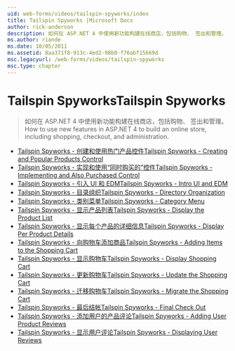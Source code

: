 ```yaml
---
uid: web-forms/videos/tailspin-spyworks/index
title: Tailspin Spyworks |Microsoft Docs
author: rick-anderson
description: 如何在 ASP.NET 4 中使用新功能构建在线商店，包括购物、 签出和管理。
ms.author: riande
ms.date: 10/05/2011
ms.assetid: 8aa371f8-913c-4ed2-98b0-f76abf15669d
msc.legacyurl: /web-forms/videos/tailspin-spyworks
msc.type: chapter
---
```

<a name="tailspin-spyworks"></a><span data-ttu-id="aa823-103">Tailspin Spyworks</span><span class="sxs-lookup"><span data-stu-id="aa823-103">Tailspin Spyworks</span></span>
====================
> <span data-ttu-id="aa823-104">如何在 ASP.NET 4 中使用新功能构建在线商店，包括购物、 签出和管理。</span><span class="sxs-lookup"><span data-stu-id="aa823-104">How to use new features in ASP.NET 4 to build an online store, including shopping, checkout, and administration.</span></span>


- [<span data-ttu-id="aa823-105">Tailspin Spyworks - 创建和使用热门产品控件</span><span class="sxs-lookup"><span data-stu-id="aa823-105">Tailspin Spyworks - Creating and Popular Products Control</span></span>](tailspin-spyworks-creating-and-using-the-popular-products-control.md)
- [<span data-ttu-id="aa823-106">Tailspin Spyworks - 实现和使用“同时购买的”控件</span><span class="sxs-lookup"><span data-stu-id="aa823-106">Tailspin Spyworks - Implementing and Also Purchased Control</span></span>](tailspin-spyworks-implementing-and-using-the-also-purchased-control.md)
- [<span data-ttu-id="aa823-107">Tailspin Spyworks - 引入 UI 和 EDM</span><span class="sxs-lookup"><span data-stu-id="aa823-107">Tailspin Spyworks - Intro UI and EDM</span></span>](tailspin-spyworks-intro-ui-and-edm.md)
- [<span data-ttu-id="aa823-108">Tailspin Spyworks - 目录组织</span><span class="sxs-lookup"><span data-stu-id="aa823-108">Tailspin Spyworks - Directory Organization</span></span>](tailspin-spyworks-directory-organization.md)
- [<span data-ttu-id="aa823-109">Tailspin Spyworks - 类别菜单</span><span class="sxs-lookup"><span data-stu-id="aa823-109">Tailspin Spyworks - Category Menu</span></span>](tailspin-spyworks-category-menu.md)
- [<span data-ttu-id="aa823-110">Tailspin Spyworks - 显示产品列表</span><span class="sxs-lookup"><span data-stu-id="aa823-110">Tailspin Spyworks - Display the Product List</span></span>](tailspin-spyworks-display-the-product-list.md)
- [<span data-ttu-id="aa823-111">Tailspin Spyworks - 显示每个产品的详细信息</span><span class="sxs-lookup"><span data-stu-id="aa823-111">Tailspin Spyworks - Display Per Product Details</span></span>](tailspin-spyworks-display-per-product-details.md)
- [<span data-ttu-id="aa823-112">Tailspin Spyworks - 向购物车添加商品</span><span class="sxs-lookup"><span data-stu-id="aa823-112">Tailspin Spyworks - Adding Items to the Shopping Cart</span></span>](tailspin-spyworks-adding-items-to-the-shopping-cart.md)
- [<span data-ttu-id="aa823-113">Tailspin Spyworks - 显示购物车</span><span class="sxs-lookup"><span data-stu-id="aa823-113">Tailspin Spyworks - Display Shopping Cart</span></span>](tailspin-spyworks-display-shopping-cart.md)
- [<span data-ttu-id="aa823-114">Tailspin Spyworks - 更新购物车</span><span class="sxs-lookup"><span data-stu-id="aa823-114">Tailspin Spyworks - Update the Shopping Cart</span></span>](tailspin-spyworks-update-the-shopping-cart.md)
- [<span data-ttu-id="aa823-115">Tailspin Spyworks - 迁移购物车</span><span class="sxs-lookup"><span data-stu-id="aa823-115">Tailspin Spyworks - Migrate the Shopping Cart</span></span>](tailspin-spyworks-migrate-the-shopping-cart.md)
- [<span data-ttu-id="aa823-116">Tailspin Spyworks - 最后结帐</span><span class="sxs-lookup"><span data-stu-id="aa823-116">Tailspin Spyworks - Final Check Out</span></span>](tailspin-spyworks-final-check-out.md)
- [<span data-ttu-id="aa823-117">Tailspin Spyworks - 添加用户的产品评论</span><span class="sxs-lookup"><span data-stu-id="aa823-117">Tailspin Spyworks - Adding User Product Reviews</span></span>](tailspin-spyworks-adding-user-product-reviews.md)
- [<span data-ttu-id="aa823-118">Tailspin Spyworks - 显示用户评论</span><span class="sxs-lookup"><span data-stu-id="aa823-118">Tailspin Spyworks - Displaying User Reviews</span></span>](tailspin-spyworks-displaying-user-reviews.md)
